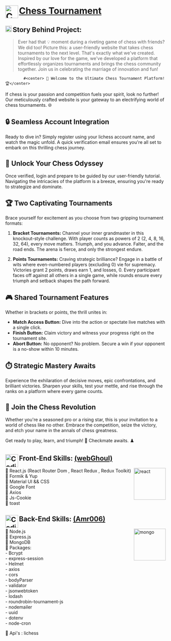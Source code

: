
# <img align="left" alt="Coding" width="40" src="https://cdn-icons-png.flaticon.com/128/3083/3083603.png" alt="chess tournament"/> <a href="https://chess-tournament.onrender.com">Chess Tournament</a>


## <img align="left" alt="Coding" width="20" src="https://media0.giphy.com/media/3o85xvnSxCKJZaSYmI/giphy.webp?cid=ecf05e47fg31vxa0zgaovhivquofwybir90x72kgvb9iga47&ep=v1_gifs_search&rid=giphy.webp&ct=g" alt=""/>Story Behind Project:
>Ever had that 💡 moment during a riveting game of chess with friends? We did too! Picture this: a user-friendly website that takes chess tournaments to the next level. That's exactly what we've created. Inspired by our love for the game, we've developed a platform that effortlessly organizes tournaments and brings the chess community together. Join us in celebrating the marriage of innovation and fun!

            #<center> 🌟 Welcome to the Ultimate Chess Tournament Platform! 🏆</center>

If chess is your passion and competition fuels your spirit, look no further! Our meticulously crafted website is your gateway to an electrifying world of chess tournaments. 🌐

## 🔒 Seamless Account Integration
Ready to dive in? Simply register using your lichess account name, and watch the magic unfold. A quick verification email ensures you're all set to embark on this thrilling chess journey.

## 🔑 Unlock Your Chess Odyssey
Once verified, login and prepare to be guided by our user-friendly tutorial. Navigating the intricacies of the platform is a breeze, ensuring you're ready to strategize and dominate.

## 🏆 Two Captivating Tournaments
Brace yourself for excitement as you choose from two gripping tournament formats:

1. **Bracket Tournaments:** Channel your inner grandmaster in this knockout-style challenge. With player counts as powers of 2 (2, 4, 8, 16, 32, 64), every move matters. Triumph, and you advance. Falter, and the road ends. The arena is fierce, and only the strongest endure.

2. **Points Tournaments:** Craving strategic brilliance? Engage in a battle of wits where even-numbered players (excluding 0) vie for supremacy. Victories grant 2 points, draws earn 1, and losses, 0. Every participant faces off against all others in a single game, while rounds ensure every triumph and setback shapes the path forward.

## 🎮 Shared Tournament Features
Whether in brackets or points, the thrill unites in:

- **Match Access Button:** Dive into the action or spectate live matches with a single click.
- **Finish Button:** Claim victory and witness your progress right on the tournament site.
- **Abort Button:** No opponent? No problem. Secure a win if your opponent is a no-show within 10 minutes.

## ⏱️ Strategic Mastery Awaits
Experience the exhilaration of decisive moves, epic confrontations, and brilliant victories. Sharpen your skills, test your mettle, and rise through the ranks on a platform where every game counts.

## 🎉 Join the Chess Revolution
Whether you're a seasoned pro or a rising star, this is your invitation to a world of chess like no other. Embrace the competition, seize the victory, and etch your name in the annals of chess greatness.

Get ready to play, learn, and triumph! 👑 Checkmate awaits. ♟️



<h2><img align="left" alt="Coding" width="40" src="https://cdn-icons-png.flaticon.com/128/1126/1126012.png" alt="chess tournament"/>Front-End Skills: <a href="https://github.com/web-ghoul/">(webGhoul)</a></h2> 

<p>
  <img align="right" alt="react" width="100" src="https://media2.giphy.com/media/v1.Y2lkPTc5MGI3NjExODBqdzN5bzJna3A2N2pqZHA1OGR2dDl2ZXcyaWprMmYwaGJjZDk3MCZlcD12MV9pbnRlcm5hbF9naWZfYnlfaWQmY3Q9Zw/SvFocn0wNMx0iv2rYz/giphy.gif">
<p align="left">
  📌 React.js (React Router Dom , React Redux , Redux Toolkit) <br/>
  📌 Formik & Yup <br/>
  📌 Material UI && CSS <br/>
  📌 Google Font <br/>
  📌 Axios <br/> 
  📌 Js-Cookie <br/>
  📌 toast <br/>
</p>
</p>

<h2><img align="left" alt="Coding" width="40" src="https://cdn-icons-png.flaticon.com/128/5968/5968322.png" alt="chess tournament"/>Back-End Skills: <a href="https://github.com/amr006/">(Amr006)</a></h2>

<p>
  <img align="right" alt="mongo" width="100" src="https://media1.giphy.com/media/tAjb5pyCEBhEb8jWxC/200w.webp">
<p align="left">
📌 Node.js <br/>
📌 Express.js <br/>
📌 MongoDB <br/>
📌 Packages: <br/>
  - Bcrypt  <br/>
  - express-session <br/>
  - Helmet <br/>
  - axios  <br/>
  - cors <br/>
  - bodyParser <br/>
  - validator <br/>
  - jsonwebtoken <br/>
  - lodash  <br/>
  - roundrobin-tournament-js <br/>
  - nodemailer  <br/>
  - uuid   <br/>
  - dotenv <br/>
  - node-cron <br />

📌 Api's : lichess 
</p>
</p>


